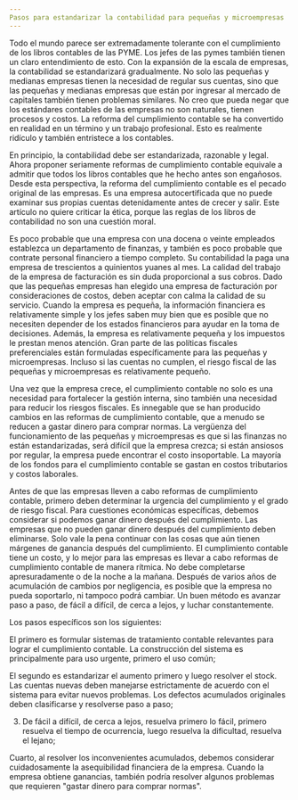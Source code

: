 ```yaml
---
Pasos para estandarizar la contabilidad para pequeñas y microempresas
---
```

Todo el mundo parece ser extremadamente tolerante con el cumplimiento de los libros contables de las PYME. Los jefes de las pymes también tienen un claro entendimiento de esto. Con la expansión de la escala de empresas, la contabilidad se estandarizará gradualmente. No solo las pequeñas y medianas empresas tienen la necesidad de regular sus cuentas, sino que las pequeñas y medianas empresas que están por ingresar al mercado de capitales también tienen problemas similares. No creo que pueda negar que los estándares contables de las empresas no son naturales, tienen procesos y costos. La reforma del cumplimiento contable se ha convertido en realidad en un término y un trabajo profesional. Esto es realmente ridículo y también entristece a los contables.
<!-- more -->
En principio, la contabilidad debe ser estandarizada, razonable y legal. Ahora proponer seriamente reformas de cumplimiento contable equivale a admitir que todos los libros contables que he hecho antes son engañosos. Desde esta perspectiva, la reforma del cumplimiento contable es el pecado original de las empresas. Es una empresa autocertificada que no puede examinar sus propias cuentas detenidamente antes de crecer y salir. Este artículo no quiere criticar la ética, porque las reglas de los libros de contabilidad no son una cuestión moral.

Es poco probable que una empresa con una docena o veinte empleados establezca un departamento de finanzas, y también es poco probable que contrate personal financiero a tiempo completo. Su contabilidad la paga una empresa de trescientos a quinientos yuanes al mes. La calidad del trabajo de la empresa de facturación es sin duda proporcional a sus cobros. Dado que las pequeñas empresas han elegido una empresa de facturación por consideraciones de costos, deben aceptar con calma la calidad de su servicio. Cuando la empresa es pequeña, la información financiera es relativamente simple y los jefes saben muy bien que es posible que no necesiten depender de los estados financieros para ayudar en la toma de decisiones. Además, la empresa es relativamente pequeña y los impuestos le prestan menos atención. Gran parte de las políticas fiscales preferenciales están formuladas específicamente para las pequeñas y microempresas. Incluso si las cuentas no cumplen, el riesgo fiscal de las pequeñas y microempresas es relativamente pequeño.

Una vez que la empresa crece, el cumplimiento contable no solo es una necesidad para fortalecer la gestión interna, sino también una necesidad para reducir los riesgos fiscales. Es innegable que se han producido cambios en las reformas de cumplimiento contable, que a menudo se reducen a gastar dinero para comprar normas. La vergüenza del funcionamiento de las pequeñas y microempresas es que si las finanzas no están estandarizadas, será difícil que la empresa crezca; si están ansiosos por regular, la empresa puede encontrar el costo insoportable. La mayoría de los fondos para el cumplimiento contable se gastan en costos tributarios y costos laborales.

Antes de que las empresas lleven a cabo reformas de cumplimiento contable, primero deben determinar la urgencia del cumplimiento y el grado de riesgo fiscal. Para cuestiones económicas específicas, debemos considerar si podemos ganar dinero después del cumplimiento. Las empresas que no pueden ganar dinero después del cumplimiento deben eliminarse. Solo vale la pena continuar con las cosas que aún tienen márgenes de ganancia después del cumplimiento. El cumplimiento contable tiene un costo, y lo mejor para las empresas es llevar a cabo reformas de cumplimiento contable de manera rítmica. No debe completarse apresuradamente o de la noche a la mañana. Después de varios años de acumulación de cambios por negligencia, es posible que la empresa no pueda soportarlo, ni tampoco podrá cambiar. Un buen método es avanzar paso a paso, de fácil a difícil, de cerca a lejos, y luchar constantemente.

Los pasos específicos son los siguientes:

El primero es formular sistemas de tratamiento contable relevantes para lograr el cumplimiento contable. La construcción del sistema es principalmente para uso urgente, primero el uso común;

El segundo es estandarizar el aumento primero y luego resolver el stock. Las cuentas nuevas deben manejarse estrictamente de acuerdo con el sistema para evitar nuevos problemas. Los defectos acumulados originales deben clasificarse y resolverse paso a paso;

3. De fácil a difícil, de cerca a lejos, resuelva primero lo fácil, primero resuelva el tiempo de ocurrencia, luego resuelva la dificultad, resuelva el lejano;

Cuarto, al resolver los inconvenientes acumulados, debemos considerar cuidadosamente la asequibilidad financiera de la empresa. Cuando la empresa obtiene ganancias, también podría resolver algunos problemas que requieren "gastar dinero para comprar normas".